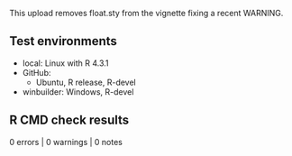 This upload removes float.sty from the vignette fixing a recent WARNING.

## Test environments

* local:  Linux with R 4.3.1
* GitHub:
    * Ubuntu, R release, R-devel
* winbuilder: Windows, R-devel

## R CMD check results

0 errors | 0 warnings | 0 notes

